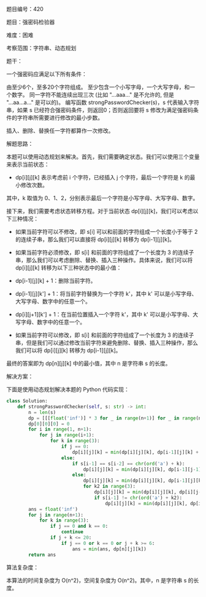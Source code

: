 题目编号：420

题目：强密码检验器

难度：困难

考察范围：字符串、动态规划

题干：

一个强密码应满足以下所有条件：

由至少6个，至多20个字符组成。
至少包含一个小写字母，一个大写字母，和一个数字。
同一字符不能连续出现三次 (比如 "...aaa..." 是不允许的, 但是 "...aa...a..." 是可以的)。
编写函数 strongPasswordChecker(s)，s 代表输入字符串，如果 s 已经符合强密码条件，则返回0；否则返回要将 s 修改为满足强密码条件的字符串所需要进行修改的最小步数。

插入、删除、替换任一字符都算作一次修改。

解题思路：

本题可以使用动态规划来解决。首先，我们需要确定状态。我们可以使用三个变量来表示当前状态：

- dp[i][j][k] 表示考虑前 i 个字符，已经插入 j 个字符，最后一个字符是 k 的最小修改次数。

其中，k 取值为 0、1、2，分别表示最后一个字符是小写字母、大写字母、数字。

接下来，我们需要考虑状态转移方程。对于当前状态 dp[i][j][k]，我们可以考虑以下三种情况：

- 如果当前字符可以不修改，即 s[i] 可以和前面的字符组成一个长度小于等于 2 的连续子串，那么我们可以直接将 dp[i][j][k] 转移为 dp[i-1][j][k]。
- 如果当前字符必须修改，即 s[i] 和前面的字符组成了一个长度为 3 的连续子串，那么我们可以考虑删除、替换、插入三种操作。具体来说，我们可以将 dp[i][j][k] 转移为以下三种状态中的最小值：

- dp[i-1][j][k] + 1：删除当前字符。
- dp[i-1][j][k'] + 1：将当前字符替换为一个字符 k'，其中 k' 可以是小写字母、大写字母、数字中的任意一个。
- dp[i][j+1][k'] + 1：在当前位置插入一个字符 k'，其中 k' 可以是小写字母、大写字母、数字中的任意一个。

- 如果当前字符可以修改，即 s[i] 和前面的字符组成了一个长度为 3 的连续子串，但是我们可以通过修改当前字符来避免删除、替换、插入三种操作，那么我们可以将 dp[i][j][k] 转移为 dp[i-1][j][k]。

最终的答案即为 dp[n][j][k] 中的最小值，其中 n 是字符串 s 的长度。

解决方案：

下面是使用动态规划解决本题的 Python 代码实现：

```python
class Solution:
    def strongPasswordChecker(self, s: str) -> int:
        n = len(s)
        dp = [[[float('inf')] * 3 for _ in range(n+1)] for _ in range(n+1)]
        dp[0][0][0] = 0
        for i in range(1, n+1):
            for j in range(i+1):
                for k in range(3):
                    if j == 0:
                        dp[i][j][k] = min(dp[i][j][k], dp[i-1][j][k] + 1)
                    else:
                        if s[i-1] == s[i-2] == chr(ord('a') + k):
                            dp[i][j][k] = min(dp[i][j][k], dp[i-1][j-1][k])
                        else:
                            dp[i][j][k] = min(dp[i][j][k], dp[i-1][j][k] + 1)
                            for k2 in range(3):
                                dp[i][j][k] = min(dp[i][j][k], dp[i][j-1][k2] + 1)
                                if s[i-1] != chr(ord('a') + k2):
                                    dp[i][j][k] = min(dp[i][j][k], dp[i-1][j-1][k2] + 1)
        ans = float('inf')
        for j in range(n+1):
            for k in range(3):
                if j == 0 and k == 0:
                    continue
                if j + k <= 20:
                    if j == 0 or k == 0 or j + k >= 6:
                        ans = min(ans, dp[n][j][k])
        return ans
```

算法复杂度：

本算法的时间复杂度为 O(n^2)，空间复杂度为 O(n^2)。其中，n 是字符串 s 的长度。